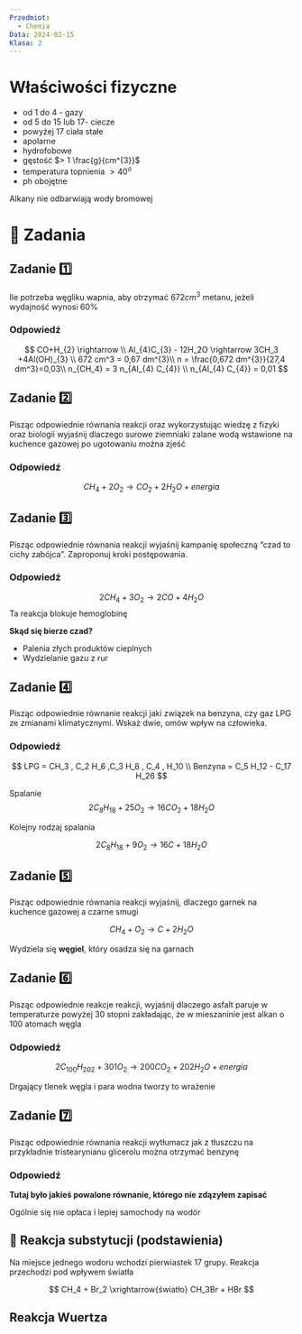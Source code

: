```yaml
---
Przedmiot:
  - Chemia
Data: 2024-02-15
Klasa: 2
---
```

# Właściwości fizyczne

- od 1 do 4 - gazy
- od 5 do 15 lub 17- ciecze
- powyżej 17 ciała stałe
- apolarne
- hydrofobowe
- gęstość $> 1 \frac{g}{cm^{3}}$
- temperatura topnienia $>40^o$
- ph obojętne

Alkany nie odbarwiają wody bromowej

# 📝 Zadania

## Zadanie 1️⃣

Ile potrzeba węgliku wapnia, aby otrzymać $672 cm^3$ metanu, jeżeli wydajność wynosi 60%
### Odpowiedź
$$ CO+H_{2} \rightarrow \\ Al_{4}C_{3} - 12H_2O \rightarrow 3CH_3 +4Al(OH)_{3} \\ 672 cm^3 = 0,67 dm^{3}\\ n = \frac{0,672 dm^{3}}{27,4 dm^3}=0,03\\ n_{CH_4} = 3 n_{Al_{4} C_{4}} \\ n_{Al_{4} C_{4}} = 0,01 $$
## Zadanie 2️⃣
Pisząc odpowiednie równania reakcji oraz wykorzystując wiedzę z fizyki oraz biologii wyjaśnij dlaczego surowe ziemniaki zalane wodą wstawione na kuchence gazowej po ugotowaniu można zjeść
### Odpowiedź
$$ CH_{4} + 2 O_{2} \rightarrow CO_2 + 2 H_2 O + energia $$
## Zadanie 3️⃣
Pisząc odpowiednie równania reakcji wyjaśnij kampanię społeczną “czad to cichy zabójca”. Zaproponuj kroki postępowania.
### Odpowiedź
$$ 2CH_4 + 3O_2 \rightarrow 2CO+4H_2 O $$
Ta reakcja blokuje hemoglobinę

**Skąd się bierze czad?**
- Palenia złych produktów cieplnych
- Wydzielanie gazu z rur
## Zadanie 4️⃣
Pisząc odpowiednie równanie reakcji jaki związek na benzyna, czy gaz LPG ze zmianami klimatycznymi. Wskaż dwie, omów wpływ na człowieka.
### Odpowiedź
$$ LPG = CH_3 , C_2 H_6 ,C_3 H_8 , C_4 , H_10 \\ Benzyna = C_5 H_12 - C_17 H_26 $$

Spalanie
$$ 2 C_8 H_{18} + 25 O_2 \rightarrow 16 CO_2 + 18 H_2O $$

Kolejny rodzaj spalania

$$ 2C_8H_{18} + 9O_2 \rightarrow 16C + 18 H_2 O $$

## Zadanie 5️⃣

Pisząc odpowiednie równania reakcji wyjaśnij, dlaczego garnek na kuchence gazowej a czarne smugi

$$ CH_4 + O_2 \rightarrow C+2H_2 O $$

Wydziela się **węgiel**, który osadza się na garnach

## Zadanie 6️⃣

Pisząc odpowiednie reakcje reakcji, wyjaśnij dlaczego asfalt paruje w temperaturze powyżej 30 stopni zakładając, że w mieszaninie jest alkan o 100 atomach węgla

### Odpowiedź

$$ 2C_{100} H_{202}+301O_2 \rightarrow 200 CO_2 + 202 H_2O + energia $$

Drgający tlenek węgla i para wodna tworzy to wrażenie

## Zadanie 7️⃣

Pisząc odpowiednie równania reakcji wytłumacz jak z tłuszczu na przykładnie tristearynianu glicerolu można otrzymać benzynę

### Odpowiedź

**Tutaj było jakieś powalone równanie, którego nie zdązyłem zapisać**

Ogólnie się nie opłaca i lepiej samochody na wodór

## 🔄 Reakcja substytucji (podstawienia)

Na miejsce jednego wodoru wchodzi pierwiastek 17 grupy. Reakcja przechodzi pod wpływem światła

$$ CH_4 + Br_2 \xrightarrow{światło} CH_3Br + HBr $$

## Reakcja Wuertza